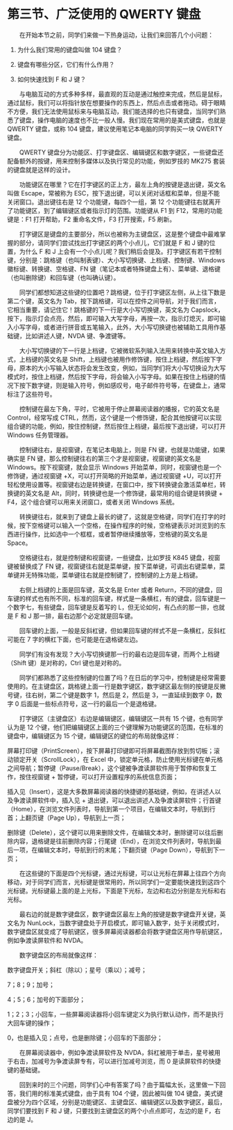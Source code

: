 # 第三节、广泛使用的 QWERTY 键盘

　　在开始本节之前，同学们来做一下热身运动，让我们来回答几个小问题：

1. 为什么我们常用的键盘叫做 104 键盘？  

2. 键盘有哪些分区，它们有什么作用？

3. 如何快速找到 F 和 J 键？  

　　与电脑互动的方式多种多样，最直观的互动是通过触控来完成，然后是鼠标，通过鼠标，我们可以将指针放在想要操作的东西上，然后点击或者拖动。碍于眼睛不方便，我们无法使用鼠标来与电脑互动，我们能选择的也只有键盘，当同学们熟悉了键盘，操作电脑的速度也不比一般人慢。我们现在常用的是美式键盘，也就是 QWERTY 键盘，或称 104 键盘，建议使用笔记本电脑的同学购买一块 QWERTY 键盘。

　　QWERTY 键盘分为功能区、打字键盘区、编辑键区和数字键区，一些键盘还配备额外的按键，用来控制多媒体以及执行常见的功能，例如罗技的 MK275 套装的键盘就是这样的设计。

　　功能键区在哪里？它在打字键区的正上方，最左上角的按键是退出键，英文名叫做 Escape，常被称为 ESC，按下退出键，可以关闭对话框和菜单，但是不能关闭窗口。退出键往右是 12 个功能键，每四个一组，第 12 个功能键往右就离开了功能键区，到了编辑键区或者指示灯的范围。功能键从 F1 到 F12，常用的功能键是：F1 打开帮助，F2 重命名文件，F3 打开搜索，F5 刷新。

　　打字键区是键盘的主要部分，所以也被称为主键盘区，这是整个键盘中最难掌握的部分，请同学们尝试找出打字键区的两个小点儿，它们就是 F 和 J 键的位置，为什么 F 和 J 上会有一个小点儿呢？我们稍后会提及。打字键区有若干控制键，分别是：跳格键（也叫制表键）、大小写切换键、上档键、控制键、Windows徽标键、转换键、空格键、FN 键（笔记本或者特殊键盘上有）、菜单键、退格键（也叫删除键）和回车键（也叫确认键）。

　　同学们都想知道这些键的位置吧？跳格键，位于打字键区左侧，从上往下数是第二个键，英文名为 Tab，按下跳格键，可以在控件之间导航，对于我们而言，它相当重要，请记住它！跳格键的下一行是大小写切换键，英文名为 Capslock，按下，指示灯会点亮，然后，即可输入大写字母，再按一次，指示灯熄灭，即可输入小写字母，或者进行拼音或五笔输入，此外，大小写切换键也被辅助工具用作基础键，比如讲述人键，NVDA 键、争渡键等。

　　大小写切换键的下一行是上档键，它被微软系列输入法用来转换中英文输入方式，上档键的英文名是 Shift，上档键也被用作修饰键，按住上档键，然后按下字母，原本的大小写输入状态将会发生改变，例如，当同学们将大小写切换设为大写模式时，按住上档键，然后按下字母，将会输入小写字母。如果在按住上档键的情况下按下数字键，则是输入符号，例如感叹号，电子邮件符号等，在键盘上，通常标注了这些符号。

　　控制键在最左下角，平时，它被用于停止屏幕阅读器的播报，它的英文名是 Control，经常写成 CTRL，然而，这个键是一个修饰键，配合其他按键可以实现组合键的功能，例如，按住控制键，然后按住上档键，最后按下退出键，可以打开 Windows 任务管理器。

　　控制键往右，是视窗键，在笔记本电脑上，则是 FN 键，也就是功能键，如果确实是 FN 键，那么控制键往右的第三个才是视窗键，视窗键的英文名是 Windows。按下视窗键，就会显示 Windows 开始菜单，同时，视窗键也是一个修饰键，通过视窗键 +X，可以打开简略的开始菜单，通过视窗键 +U，可以打开轻松使用设置等。视窗键右边是转换键，在窗口中，按下转换键会激活菜单栏，转换键的英文名是 Alt，同时，转换键也是一个修饰键，最常用的组合键是转换键 + F4，这个组合键可以用来关闭窗口，或者关闭 Windows 系统。

　　转换键往右，就来到了键盘上最长的键了，这就是空格键，同学们在打字的时候，按下空格键可以输入一个空格，在操作程序的时候，空格键表示对浏览到的东西进行操作，比如选中一个框框，或者暂停继续播放等，空格键的英文名是 Space。

　　空格键往右，就是控制键和视窗键，一些键盘，比如罗技 K845 键盘，视窗键被替换成了 FN 键，视窗键往右就是菜单键，按下菜单键，可调出右键菜单，菜单键并无特殊功能，菜单键往右就是控制键了，控制键的上方是上档键。

　　右侧上档键的上面是回车键，英文名是 Enter 或者 Return，不同的键盘，回车键的样式也有所不同，标准的回车键，样式是一条横杠，有的键盘，回车键是一个数字七，有些键盘，回车键是反着写的 L，但无论如何，有凸点的那一排，也就是 F 和 J 那一排，最右边那个必定就是回车键。

　　回车键的上面，一般是反斜杠键，但如果回车键的样式不是一条横杠，反斜杠可能在 7 字的横杠下面，也可能是在退格键左边。

　　同学们有没有发现？大小写切换键那一行的最右边是回车键，而两个上档键（Shift 键）是对称的，Ctrl 键也是对称的。

　　同学们都熟悉了这些控制键的位置了吗？在日后的学习中，控制键是经常需要使用的。在主键盘区，跳格键上面一行是数字键区，数字键区最左侧的按键是反撇号键，往右树，第二个键是数字 1，然后是 2，然后是 3，一直延续到数字 0，数字 0 后面是一些标点符号，这一行的最后一个是退格键。

　　打字键区（主键盘区）右边是编辑键区，编辑键区一共有 15 个键，也有同学认为是 12 个键，他们把编辑键区上面的三个键理解为功能键区的范围，在标准的键盘中，编辑键区为 15 个键，编辑键区的键位的布局就像这样：

屏幕打印键（PrintScreen），按下屏幕打印键即可将屏幕截图存放到剪切板；滚动锁定开关（ScrollLock），在 Excel 中，锁定单元格，防止使用光标键在单元格之间导航；暂停键（Pause/Break），这个键被争渡读屏软件用于暂停和恢复工作，按住视窗键 + 暂停键，可以打开设置程序的系统信息页面；

插入见（Insert），这是大多数屏幕阅读器的快捷键的基础键，例如，在讲述人以及争渡读屏软件中，插入见 + 退出键，可以退出讲述人及争渡读屏软件；行首键（Home），在浏览文件列表时，导航到第一个项目，在编辑文本时，导航到行首；上翻页键（Page Up），导航到上一页；

删除键（Delete），这个键可以用来删除文件，在编辑文本时，删除键可以往后删除内容，退格键是往前删除内容；行尾键（End），在浏览文件列表时，导航到最后一项，在编辑文本时，导航到行的末尾；下翻页键（Page Down），导航到下一页；

　　在这些键的下面是四个光标键，通过光标键，可以让光标在屏幕上往四个方向移动，对于同学们而言，光标键是很常用的，所以同学们一定要能快速找到这四个光标键。光标键最上面的是上光标，下面是下光标，左边和右边分别是左光标和右光标。

　　最右边的就是数字键盘区，数字键盘区最左上角的按键是数字键盘开关键，英文名为 NunLock，当数字键盘处于开启模式，即可输入数字，处于关闭模式时，数字键盘区就变成了导航键区，很多屏幕阅读器都会将数字键盘区用作导航键区，例如争渡读屏软件和 NVDA。

　　数字键盘区的布局就像这样：

数字键盘开关；斜杠（除以）；星号（乘以）；减号；

7；8；9；加号；

4；5；6；加号的下面部分；

1；2；3；小回车，一些屏幕阅读器将小回车键定义为执行默认动作，而不是执行大回车键的操作；

0，也是插入见；点号，也是删除键；小回车的下面部分；

　　在屏幕阅读器中，例如争渡读屏软件及 NVDA，斜杠被用于单击，星号被用于右击，加减号为争渡读屏专有，可以进行加减号浏览，而 0 是读屏软件的快捷键的基础键。

　　回到来时的三个问题，同学们心中有答案了吗？由于篇幅太长，这里做一下回答，我们用的标准美式键盘，由于具有 104 个键，因此被叫做 104 键盘，美式键盘被分为四个区域，分别是功能键区、主键盘区、编辑键区以及数字键区，最后，同学们要找到 F 和 J 键，只要找到主键盘区的两个小点点即可，左边的是 F，右边的是 J。

